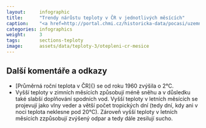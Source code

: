 ```yaml
---
layout:     infographic
title:      "Trendy nárůstu teploty v ČR v jednotlivých měsících"
caption:    "<a href=http://portal.chmi.cz/historicka-data/pocasi/uzemni-teploty>Zdroj dat: ČHMÚ</a>. Průměrná roční teplota v České republice narostla za posledních 60 let o 2°C. Trendy v oteplování jednotlivých měsíců jsou různé. Nevětší nárůst teplot je v lednu, červenci a srpnu - tyto měsíce se or roku 1960 oteplily o více než 2.6°C    "
categories: infographics
weight:     3
tags:       sections-teploty
image:      assets/data/teploty-3/otepleni-cr-mesice
---
```


## Další komentáře a odkazy

* [Průměrná roční teplota v ČR]{} se od roku 1960 zvýšila o 2°C.
* Vyšší teploty v zimních měsících způsobují méně sněhu a v důsledku také slabší doplňování spodních vod. Vyšší teploty v letních měsících se projevují jako vlny veder a větší počet tropických dní (tedy dní, kdy ani v noci teplota neklesne pod 20°C). Zároveň vyšší teploty v letních měsících zzpůsobují zvýšený odpar a tedy dále zesilují sucho.
